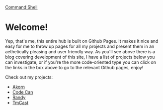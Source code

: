 [Command Shell](https://cmdshell.uk/grav/en)

# Welcome!

<div class="github-card" data-user="AnonyMouse-Box"></div>

<script type="text/javascript" src="https://platform.linkedin.com/badges/js/profile.js" async defer></script><div class="badge-base LI-profile-badge" data-locale="en_US" data-size="medium" data-theme="dark" data-type="HORIZONTAL" data-vanity="keith-clayton" data-version="v1"></div>

Yep, that's me, this entire hub is built on Github Pages. It makes it nice and easy for me to throw up pages for all my projects and present them in an aethetically pleasing and user friendly way. As you'll see above there is a blog covering development of this site, I have a list of projects below you can investigate, or if you're the more code-oriented type you can click on the links in the box above to go to the relevant Github pages, enjoy!


Check out my projects:
* [Akorn](https://github.cmdshell.uk/akorn)
* [Code Can](https://github.cmdshell.uk/code-can)
* [Randy](https://github.cmdshell.uk/randy)
* [TmCast](https://github.cmdshell.uk/tmcast)

<script src="//cdn.jsdelivr.net/github-cards/latest/widget.js"></script>
